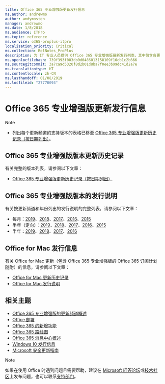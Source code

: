 ```yaml
---
title: Office 365 专业增强版更新发行信息
ms.author: andrewmo
author: andymosten
manager: andrewmo
ms.date: 1/8/2018
ms.audience: ITPro
ms.topic: reference
ms.service: o365-proplus-itpro
localization_priority: Critical
ms.collection: RelNotes_ProPlus
description: 为 IT 专业人员提供 Office 365 专业增强版最新发行列表，其中包含各更新频道和发行说明链接以及更新历史记录
ms.openlocfilehash: 739f393f003db9d0486013158109f16cb1c2b666
ms.sourcegitcommit: 3a7ca9d5320f8d2b01d8ba7f0ee3b09dc41d2a7e
ms.translationtype: HT
ms.contentlocale: zh-CN
ms.lasthandoff: 01/08/2019
ms.locfileid: "27770093"
---
```

# <a name="release-information-for-updates-to-office-365-proplus"></a>Office 365 专业增强版更新发行信息

> [!NOTE]
> - 列出每个更新频道的支持版本的表格已移至 [Office 365 专业增强版更新历史记录（按日期列出）](update-history-office365-proplus-by-date.md)。



## <a name="update-history-for-office-365-proplus-releases"></a>Office 365 专业增强版版本更新历史记录

有关完整的版本列表，请参阅以下文章：
 - [Office 365 专业增强版更新历史记录（按日期列出）](update-history-office365-proplus-by-date.md)

## <a name="release-notes-for-office-365-proplus-releases"></a>Office 365 专业增强版版本的发行说明

有关按更新频道和年份列出的发行说明的完整列表，请参阅以下文章：
 - 每月：[2019](monthly-channel-2019.md)、[2018](monthly-channel-2018.md)、[2017](monthly-channel-2017.md)、[2016](monthly-channel-2016.md)、[2015](monthly-channel-2015.md)
 - 半年（定向）：[2019](semi-annual-channel-targeted-2019.md)、[2018](semi-annual-channel-targeted-2018.md)、[2017](semi-annual-channel-targeted-2017.md)、[2016](semi-annual-channel-targeted-2016.md)、[2015](semi-annual-channel-targeted-2015.md)
 - 半年：[2019](semi-annual-channel-2019.md)、[2018](semi-annual-channel-2018.md)、[2017](semi-annual-channel-2017.md)、[2016](semi-annual-channel-2016.md)

## <a name="office-for-mac-release-information"></a>Office for Mac 发行信息

有关 Office for Mac 更新（包含 Office 365 专业增强版的 Office 365 订阅计划随附）的信息，请参阅以下文章：
 - [Office for Mac 更新历史记录](update-history-office-for-mac.md)
 - [Office for Mac 发行说明](release-notes-office-for-mac.md)


## <a name="related-topics"></a>相关主题

- [Office 365 专业增强版的更新频道概述](https://docs.microsoft.com/deployoffice/overview-of-update-channels-for-office-365-proplus)
- [Office 部署](https://docs.microsoft.com/deployoffice/)
- [Office 365 的新增功能](https://support.office.com/article/95c8d81d-08ba-42c1-914f-bca4603e1426)
- [Office 365 路线图](https://products.office.com/business/office-365-roadmap)
- [Office 365 消息中心概述](https://support.office.com/article/38fb3333-bfcc-4340-a37b-deda509c2093)
- [Windows 10 发行信息](https://www.microsoft.com/itpro/windows-10/release-information)
- [Microsoft 安全更新指南](https://portal.msrc.microsoft.com/)

> [!NOTE]
> 如果在使用 Office 时遇到问题且需要帮助，建议在 [Microsoft 问答论坛](https://answers.microsoft.com/)或[技术社区](https://techcommunity.microsoft.com/)上发布问题，也可以联系[支持部门](https://support.microsoft.com/contactus)。
